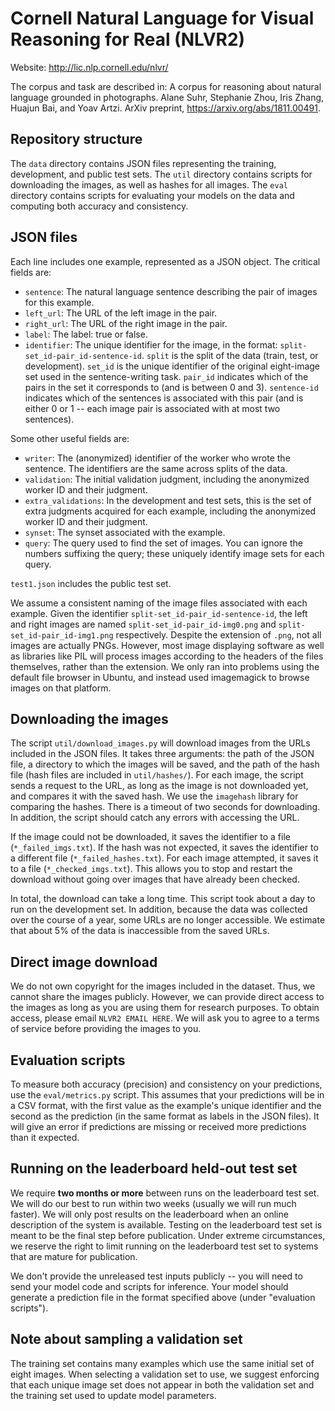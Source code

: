 # Cornell Natural Language for Visual Reasoning for Real (NLVR2)

Website: http://lic.nlp.cornell.edu/nlvr/

The corpus and task are described in: A corpus for reasoning about natural language grounded in photographs. Alane Suhr, Stephanie Zhou, Iris Zhang, Huajun Bai, and Yoav Artzi. ArXiv preprint, https://arxiv.org/abs/1811.00491.

## Repository structure
The `data` directory contains JSON files representing the training, development, and public test sets. The `util` directory contains scripts for downloading the images, as well as hashes for all images. The `eval` directory contains scripts for evaluating your models on the data and computing both accuracy and consistency.

## JSON files
Each line includes one example, represented as a JSON object. The critical fields are:

* `sentence`: The natural language sentence describing the pair of images for this example.
* `left_url`: The URL of the left image in the pair.
* `right_url`: The URL of the right image in the pair.
* `label`: The label: true or false.
* `identifier`: The unique identifier for the image, in the format: `split-set_id-pair_id-sentence-id`. `split` is the split of the data (train, test, or development). `set_id` is the unique identifier of the original eight-image set used in the sentence-writing task. `pair_id` indicates which of the pairs in the set it corresponds to (and is between 0 and 3). `sentence-id` indicates which of the sentences is associated with this pair (and is either 0 or 1 -- each image pair is associated with at most two sentences).

Some other useful fields are:
* `writer`: The (anonymized) identifier of the worker who wrote the sentence. The identifiers are the same across splits of the data.
* `validation`: The initial validation judgment, including the anonymized worker ID and their judgment.
* `extra_validations`: In the development and test sets, this is the set of extra judgments acquired for each example, including the anonymized worker ID and their judgment.
* `synset`: The synset associated with the example.
* `query`: The query used to find the set of images. You can ignore the numbers suffixing the query; these uniquely identify image sets for each query. 

`test1.json` includes the public test set.

We assume a consistent naming of the image files associated with each example. Given the identifier `split-set_id-pair_id-sentence-id`, the left and right images are named `split-set_id-pair_id-img0.png` and `split-set_id-pair_id-img1.png` respectively. Despite the extension of `.png`, not all images are actually PNGs. However, most image displaying software as well as libraries like PIL will process images according to the headers of the files themselves, rather than the extension. We only ran into problems using the default file browser in Ubuntu, and instead used imagemagick to browse images on that platform.  

## Downloading the images
The script `util/download_images.py` will download images from the URLs included in the JSON files. It takes three arguments: the path of the JSON file, a directory to which the images will be saved, and the path of the hash file (hash files are included in `util/hashes/`). For each image, the script sends a request to the URL, as long as the image is not downloaded yet, and compares it with the saved hash. We use the `imagehash` library for comparing the hashes. There is a timeout of two seconds for downloading. In addition, the script should catch any errors with accessing the URL. 

If the image could not be downloaded, it saves the identifier to a file (`*_failed_imgs.txt`). If the hash was not expected, it saves the identifier to a different file (`*_failed_hashes.txt`). For each image attempted, it saves it to a file (`*_checked_imgs.txt`). This allows you to stop and restart the download without going over images that have already been checked.

In total, the download can take a long time. This script took about a day to run on the development set. In addition, because the data was collected over the course of a year, some URLs are no longer accessible. We estimate that about 5% of the data is inaccessible from the saved URLs.

## Direct image download
We do not own copyright for the images included in the dataset. Thus, we cannot share the images publicly. However, we can provide direct access to the images as long as you are using them for research purposes. To obtain access, please email `NLVR2 EMAIL HERE`. We will ask you to agree to a terms of service before providing the images to you.

## Evaluation scripts
To measure both accuracy (precision) and consistency on your predictions, use the `eval/metrics.py` script. This assumes that your predictions will be in a CSV format, with the first value as the example's unique identifier and the second as the prediction (in the same format as labels in the JSON files). It will give an error if predictions are missing or received more predictions than it expected. 

## Running on the leaderboard held-out test set
We require **two months or more** between runs on the leaderboard test set. We will do our best to run within two weeks (usually we will run much faster). We will only post results on the leaderboard when an online description of the system is available. Testing on the leaderboard test set is meant to be the final step before publication. Under extreme circumstances, we reserve the right to limit running on the leaderboard test set to systems that are mature for publication. 

We don't provide the unreleased test inputs publicly -- you will need to send your model code and scripts for inference. Your model should generate a prediction file in the format specified above (under "evaluation scripts"). 

## Note about sampling a validation set
The training set contains many examples which use the same initial set of eight images. When selecting a validation set to use, we suggest enforcing that each unique image set does not appear in both the validation set and the training set used to update model parameters.
